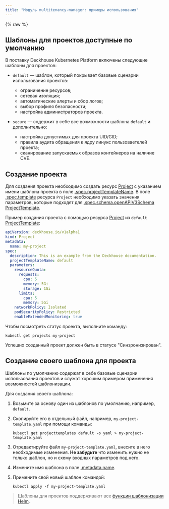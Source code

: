 ```yaml
---
title: "Модуль multitenancy-manager: примеры использования"
---
```

{% raw %}

## Шаблоны для проектов доступные по умолчанию

В поставку Deckhouse Kubernetes Platform включены следующие шаблоны для проектов:
- `default` — шаблон, который покрывает базовые сценарии использования проектов:
  * ограничение ресурсов;
  * сетевая изоляция;
  * автоматические алерты и сбор логов;
  * выбор профиля безопасности;
  * настройка администраторов проекта.

- `secure` — содержит в себе все возможности шаблона `default` и дополнительно:
  * настройка допустимых для проекта UID/GID;
  * правила аудита обращения к ядру линукс пользоваетелей проекта;
  * сканирование запускаемых образов контейнеров на наличие CVE.

## Создание проекта

Для создания проекта необходимо создать ресурс [Project](cr.html#project) с указанием имени шаблона проекта в поле [.spec.projectTemplateName](cr.html#project-v1alpha1-spec-projecttemplate).
В поле [.spec.template](cr.html#project-v1alpha1-spec-template) ресурса `Project` необходимо указать значения параметров, которые подходят для [.spec.schema.openAPIV3Schema ProjectTemplate](cr.html#projecttemplate-v1alpha1-spec--schema-openAPIV3Schema).

Пример создания проекта с помощью ресурса [Project](cr.html#project) из `default` [ProjectTemplate](cr.html#projecttemplate):

```yaml
apiVersion: deckhouse.io/v1alpha1
kind: Project
metadata:
  name: my-project
spec:
  description: This is an example from the Deckhouse documentation.
  projectTemplateName: default
  parameters:
    resourceQuota:
      requests:
        cpu: 5
        memory: 5Gi
        storage: 1Gi
      limits:
        cpu: 5
        memory: 5Gi
    networkPolicy: Isolated
    podSecurityPolicy: Restricted
    enableExtendedMonitoring: true
```

Чтобы посмотреть статус проекта, выполните команду:

```shell
kubectl get projects my-project
```

Успешно созданный проект должен быть в статусе "Синзронизирован".

## Создание своего шаблона для проекта

Шаблоны по умолчанию содержат в себе базовые сценарии использования проектов и служат хорошим примером применения возможностей шаблонизации.

Для создания своего шаблона:
1. Возьмите за основу один из шаблонов по умолчанию, например, `default`.
2. Скопируйте его в отдельный файл, например, `my-project-template.yaml` при помощи команды:

   ```shell
   kubectl get projecttemplates default -o yaml > my-project-template.yaml
   ```

3. Отредактируйте файл `my-project-template.yaml`, внесите в него необходимые изменения. **Не забудьте** что изменить нужно не только шаблон, но и схему входных параметров под него.
4. Измените имя шаблона в поле [.metadata.name](cr.html#projecttemplate-v1alpha1-metadata-name).
5. Примените свой новый шаблон командой:

    ```shell
    kubectl apply -f my-project-template.yaml
    ```

> Шаблоны для проектов поддерживают все [функции шаблонизации Helm](https://helm.sh/docs/chart_template_guide/function_list/).
